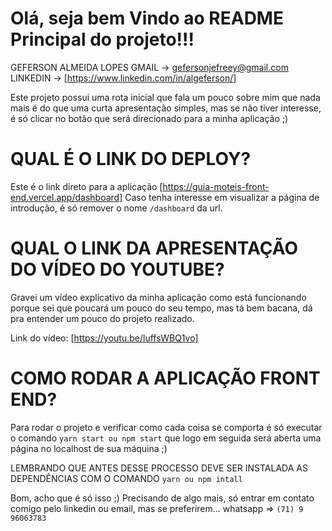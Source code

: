# Olá, seja bem Vindo ao README Principal do projeto!!!
GEFERSON ALMEIDA LOPES
GMAIL -> gefersonjefreey@gmail.com
LINKEDIN -> [https://www.linkedin.com/in/algeferson/]

Este projeto possui uma rota inicial que fala um pouco sobre mim 
que nada mais é do que uma curta apresentação simples, mas se não tiver interesse,
é só clicar no botão que será direcionado para a minha aplicação ;)


# QUAL É O LINK DO DEPLOY?

Este é o link direto para a aplicação [https://guia-moteis-front-end.vercel.app/dashboard]
Caso tenha interesse em visualizar a página de introdução, é só remover o nome ``/dashboard`` da url.

# QUAL O LINK DA APRESENTAÇÃO DO VÍDEO DO YOUTUBE?

Gravei um vídeo explicativo da minha aplicação como está funcionando porque sei que poucará um pouco do seu tempo,
mas tá bem bacana, dá pra entender um pouco do projeto realizado.

Link do vídeo: [https://youtu.be/luffsWBQ1vo]

# COMO RODAR A APLICAÇÃO FRONT END? 

Para rodar o projeto e verificar como cada coisa se comporta é só executar o comando `yarn start ou npm start` que logo em seguida será aberta uma página no localhost de sua máquina ;)

LEMBRANDO QUE ANTES DESSE PROCESSO DEVE SER INSTALADA AS DEPENDÊNCIAS 
COM O COMANDO `yarn ou npm intall`

Bom, acho que é só isso ;)
Precisando de algo mais, só entrar em contato comigo pelo linkedin ou email, mas se preferirem... whatsapp => `(71) 9 96063783`